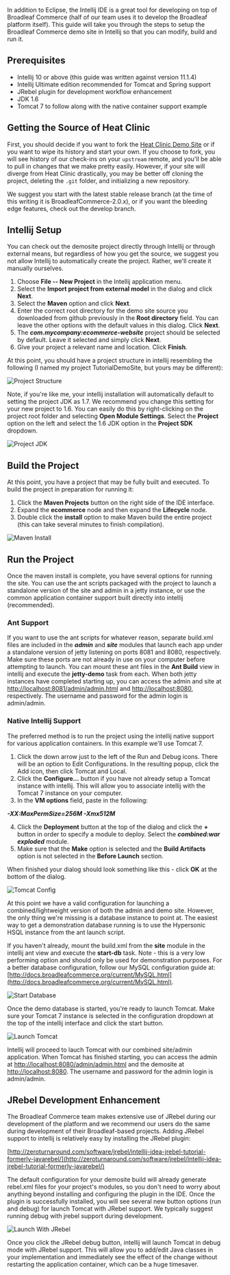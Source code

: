 In addition to Eclipse, the Intellij IDE is a great tool for developing on top of Broadleaf Commerce (half of our team uses it to develop the Broadleaf platform itself). This guide will take you through the steps to setup the Broadleaf Commerce demo site in Intellij so that you can modify, build and run it.

## Prerequisites

 - Intellij 10 or above (this guide was written against version 11.1.4)
 - Intellij Ultimate edition recommended for Tomcat and Spring support
 - JRebel plugin for development workflow enhancement
 - JDK 1.6
 - Tomcat 7 to follow along with the native container support example

## Getting the Source of Heat Clinic

First, you should decide if you want to fork the [Heat Clinic Demo Site](https://github.com/BroadleafCommerce/DemoSite) or if you want to wipe its history and start your own. If you choose to fork, you will see history of our check-ins on your `upstream` remote, and you'll be able to pull in changes that we make pretty easily. However, if your site will diverge from Heat Clinic drastically, you may be better off cloning the project, deleting the `.git` folder, and initializing a new repository.

We suggest you start with the latest stable release branch (at the time of this writing it is BroadleafCommerce-2.0.x), or if you want the bleeding edge features, check out the develop branch.

## Intellij Setup

You can check out the demosite project directly through Intellij or through external means, but regardless of how you get the source, we suggest you not allow Intellij to automatically create the project. Rather, we'll create it manually ourselves.

1. Choose **File -- New Project** in the Intellij application menu.
2. Select the **Import project from external model** in the dialog and click **Next**.
3. Select the **Maven** option and click **Next**.
4. Enter the correct root directory for the demo site source you downloaded from github previously in the **Root directory** field. You can leave the other options with the default values in this dialog. Click **Next**.
5. The ***com.mycompany:ecommerce-website*** project should be selected by default. Leave it selected and simply click **Next**.
6. Give your project a relevant name and location. Click **Finish**.

At this point, you should have a project structure in intellij resembling the following (I named my project TutorialDemoSite, but yours may be different):

![Project Structure](images/intellij-project-structure.png)

Note, if you're like me, your intellij installation will automatically default to setting the project JDK as 1.7. We recommend you change this setting for your new project to 1.6. You can easily do this by right-clicking on the project root folder and selecting
**Open Module Settings**. Select the **Project** option on the left and select the 1.6 JDK option in the **Project SDK** dropdown.

![Project JDK](images/intellij-project-jdk.png)

## Build the Project

At this point, you have a project that may be fully built and executed. To build the project in preparation for running it:

1. Click the **Maven Projects** button on the right side of the IDE interface.
2. Expand the **ecommerce** node and then expand the **Lifecycle** node.
3. Double click the **install** option to make Maven build the entire project (this can take several minutes to finish compilation).

![Maven Install](images/intellij-maven-install.png)

## Run the Project

Once the maven install is complete, you have several options for running the site. You can use the ant scripts packaged with the project to launch a standalone version of the site and admin in a jetty instance, or use the common application container support built directly into intellij (recommended).

### Ant Support

If you want to use the ant scripts for whatever reason, separate build.xml files are included in the ***admin*** and ***site*** modules that launch each app under a standalone version of jetty listening on ports 8081 and 8080, respectively. Make sure these ports are not already in use on your computer before attempting to launch. You can mount these ant files in the **Ant Build** view in intellij and execute the **jetty-demo** task from each. When both jetty instances have completed starting up, you can access the admin and site at [http://localhost:8081/admin/admin.html](http://localhost:8081/admin/admin.html) and [http://localhost:8080](http://localhost:8080), respectively. The username and password for the admin login is admin/admin.

### Native Intellij Support

The preferred method is to run the project using the intellij native support for various application containers. In this example we'll use Tomcat 7.

1. Click the down arrow just to the left of the Run and Debug icons. There will be an option to Edit Configurations. In the resulting popup, click the Add icon, then click Tomcat and Local.
2. Click the **Configure…** button if you have not already setup a Tomcat instance with intellij. This will allow you to associate intellij with the Tomcat 7 instance on your computer.
3. In the **VM options** field, paste in the following:

***-XX:MaxPermSize=256M -Xmx512M***

4. Click the **Deployment** button at the top of the dialog and click the **+** button in order to specify a module to deploy. Select the ***combined:war exploded*** module.
5. Make sure that the **Make** option is selected and the **Build Artifacts** option is not selected in the **Before Launch** section.

When finished your dialog should look something like this - click **OK** at the bottom of the dialog.

![Tomcat Config](images/intellij-tomcat-config.png)

At this point we have a valid configuration for launching a combined/lightweight version of both the admin and demo site. However, the only thing we're missing is a database instance to point at. The easiest way to get a demonstration database running is to use the Hypersonic HSQL instance from the ant launch script.

If you haven't already, mount the build.xml from the **site** module in the intellij ant view and execute the **start-db** task. Note - this is a very low performing option and should only be used for demonstration purposes. For a better database configuration, follow our MySQL configuration guide at: [http://docs.broadleafcommerce.org/current/MySQL.html](http://docs.broadleafcommerce.org/current/MySQL.html).

![Start Database](images/intellij-start-db.png)

Once the demo database is started, you're ready to launch Tomcat. Make sure your Tomcat 7 instance is selected in the configuration dropdown at the top of the intellij interface and click the start button.

![Launch Tomcat](images/intellij-launch-tomcat.png)

Intellij will proceed to lauch Tomcat with our combined site/admin application. When Tomcat has finished starting, you can access the admin at [http://localhost:8080/admin/admin.html](http://localhost:8080/admin/admin.html) and the demosite at [http://localhost:8080](http://localhost:8080). The username and password for the admin login is admin/admin.

## JRebel Development Enhancement

The Broadleaf Commerce team makes extensive use of JRebel during our development of the platform and we recommend our users do the same during development of their Broadleaf-based projects. Adding JRebel support to intellij is relatively easy by installing the JRebel plugin:

[http://zeroturnaround.com/software/jrebel/intellij-idea-jrebel-tutorial-formerly-javarebel/](http://zeroturnaround.com/software/jrebel/intellij-idea-jrebel-tutorial-formerly-javarebel/)

The default configuration for your demosite build will already generate rebel.xml files for your project's modules, so you don't need to worry about anything beyond installing and configuring the plugin in the IDE. Once the plugin is successfully installed, you will see several new button options (run and debug) for launch Tomcat with JRebel support. We typically suggest running debug with jrebel support during development.

![Launch With JRebel](images/intellij-launch-jrebel.png)

Once you click the JRebel debug button, intellij will launch Tomcat in debug mode with JRebel support. This will allow you to add/edit Java classes in your implementation and immediately see the effect of the change without restarting the application container, which can be a huge timesaver.












